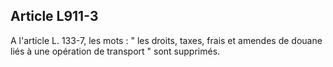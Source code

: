 Article L911-3
----
A l'article L. 133-7, les mots : " les droits, taxes, frais et amendes de douane
liés à une opération de transport " sont supprimés.
